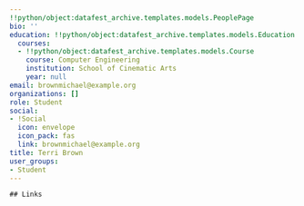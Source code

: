 ```yaml
---
!!python/object:datafest_archive.templates.models.PeoplePage
bio: ''
education: !!python/object:datafest_archive.templates.models.Education
  courses:
  - !!python/object:datafest_archive.templates.models.Course
    course: Computer Engineering
    institution: School of Cinematic Arts
    year: null
email: brownmichael@example.org
organizations: []
role: Student
social:
- !Social
  icon: envelope
  icon_pack: fas
  link: brownmichael@example.org
title: Terri Brown
user_groups:
- Student
---
```


    ## Links
    
